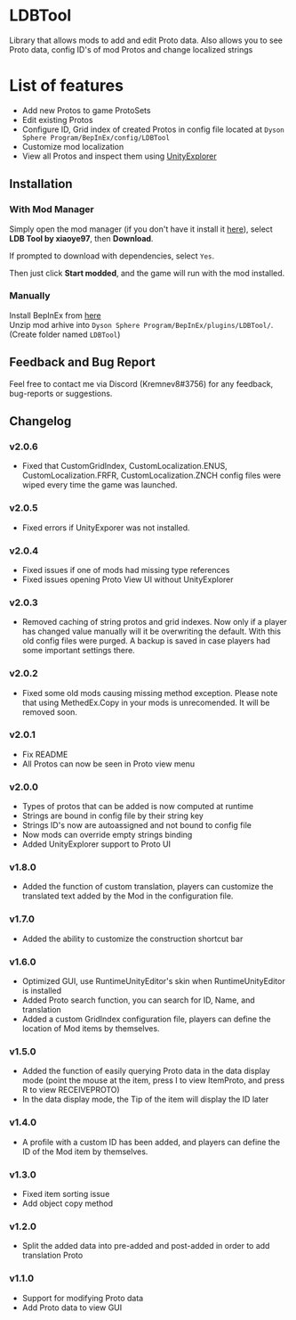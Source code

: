 # LDBTool

Library that allows mods to add and edit Proto data. Also allows you to see Proto data, config ID's of mod Protos and change localized strings

# List of features
- Add new Protos to game ProtoSets
- Edit existing Protos
- Configure ID, Grid index of created Protos in config file located at `Dyson Sphere Program/BepInEx/config/LDBTool`
- Customize mod localization
- View all Protos and inspect them using [UnityExplorer](https://dsp.thunderstore.io/package/sinai-dev/UnityExplorer/)

## Installation
### With Mod Manager

Simply open the mod manager (if you don't have it install it [here](https://dsp.thunderstore.io/package/ebkr/r2modman/)), select **LDB Tool by xiaoye97**, then **Download**.

If prompted to download with dependencies, select `Yes`.

Then just click **Start modded**, and the game will run with the mod installed.

### Manually
Install BepInEx from [here](https://dsp.thunderstore.io/package/xiaoye97/BepInEx/)<br/>
Unzip mod arhive into `Dyson Sphere Program/BepInEx/plugins/LDBTool/`. (Create folder named `LDBTool`)<br/>

## Feedback and Bug Report
Feel free to contact me via Discord (Kremnev8#3756) for any feedback, bug-reports or suggestions.

## Changelog
### v2.0.6
- Fixed that CustomGridIndex, CustomLocalization.ENUS, CustomLocalization.FRFR, CustomLocalization.ZNCH config files were wiped every time the game was launched.
### v2.0.5
- Fixed errors if UnityExporer was not installed.
### v2.0.4
- Fixed issues if one of mods had missing type references
- Fixed issues opening Proto View UI without UnityExplorer
### v2.0.3
- Removed caching of string protos and grid indexes. Now only if a player has changed value manually will it be overwriting the default. With this old config files were purged. A backup is saved in case players had some important settings there.
### v2.0.2
- Fixed some old mods causing missing method exception. Please note that using MethedEx.Copy in your mods is unrecomended. It will be removed soon.
### v2.0.1
- Fix README
- All Protos can now be seen in Proto view menu

### v2.0.0
- Types of protos that can be added is now computed at runtime
- Strings are bound in config file by their string key
- Strings ID's now are autoassigned and not bound to config file
- Now mods can override empty strings binding
- Added UnityExplorer support to Proto UI

### v1.8.0
- Added the function of custom translation, players can customize the translated text added by the Mod in the configuration file.

### v1.7.0
- Added the ability to customize the construction shortcut bar

### v1.6.0
- Optimized GUI, use RuntimeUnityEditor's skin when RuntimeUnityEditor is installed
- Added Proto search function, you can search for ID, Name, and translation
- Added a custom GridIndex configuration file, players can define the location of Mod items by themselves.

### v1.5.0
- Added the function of easily querying Proto data in the data display mode (point the mouse at the item, press I to view ItemProto, and press R to view RECEIVEPROTO)
- In the data display mode, the Tip of the item will display the ID later

### v1.4.0
- A profile with a custom ID has been added, and players can define the ID of the Mod item by themselves.

### v1.3.0
- Fixed item sorting issue
- Add object copy method

### v1.2.0
- Split the added data into pre-added and post-added in order to add translation Proto

### v1.1.0
- Support for modifying Proto data
- Add Proto data to view GUI